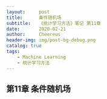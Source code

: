 ```yaml
---
layout:     post
title:      条件随机场
subtitle:   《统计学习方法》笔记 第11章
date:       2020-02-21
author:     Cheereus
header-img: img/post-bg-debug.png
catalog: true
tags:
    - Machine Learning
    - 统计学习方法
---
```


## 第11章 条件随机场
